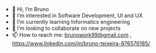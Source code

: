 - 👋 Hi, I’m Bruno
- 👀 I’m interested in Software Development, UI and UX 
- 🌱 I’m currently learning Informatics engineering
- 💞️ I’m looking to collaborate on new projects
- 📫 How to reach me: brunowork99@gmail.com , https://www.linkedin.com/in/bruno-teixeira-876576185/

<!---
BrunoTei99/BrunoTei99 is a ✨ special ✨ repository because its `README.md` (this file) appears on your GitHub profile.
You can click the Preview link to take a look at your changes.
--->
